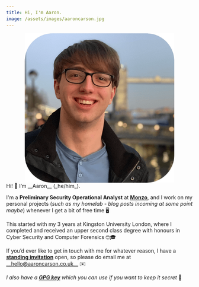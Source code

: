 ```yaml
---
title: Hi, I'm Aaron.
image: /assets/images/aaroncarson.jpg
---
```


<div class="row my-auto align-items-center flex-grow-1 overflow-auto flex-row">
<div class="d-flex flex-col col-md-4 justify-content-center my-1">
  <picture>
    <source srcset="/assets/images/aaroncarson.webp?{{ site.time | date: '%s%N' }}" type="image/webp">
    <source srcset="/assets/images/aaroncarson.jp2?{{ site.time | date: '%s%N' }}" type="image/jp2">
    <source srcset="/assets/images/aaroncarson.png?{{ site.time | date: '%s%N' }}" type="image/png">
    <source srcset="/assets/images/aaroncarson.jpg?{{ site.time | date: '%s%N' }}" type="image/jpeg">
    <img style="margin: auto; display: block; width: 80%" src="/assets/images/aaroncarson.png?{{ site.time | date: '%s%N' }}" alt="A picture of Aaron Carson with Tower Bridge in London behind.">
  </picture>
</div>
<div class="col-md-8 my-4 lead text-justify" markdown="1">
  Hi! 👋 I’m __Aaron__ (_he/him_).

  I'm a __Preliminary Security Operational Analyst__ at [__Monzo__](https://monzo.com), and I work on my personal projects (_such as my homelab - blog posts incoming at some point maybe_) whenever I get a bit of free time 🖥️
  
  This started with my 3 years at Kingston University London, where I completed and received an upper second class degree with honours in Cyber Security and Computer Forensics 🤓🎓

  If you’d ever like to get in touch with me for whatever reason, I have a [**standing invitation**](/contact/standing-invitation) open, so please do email me at [__hello@aaroncarson.co.uk__](mailto:hello@aaroncarson.co.uk) ✉️

  _I also have a [__GPG key__](https://keys.openpgp.org/vks/v1/by-fingerprint/93BADDC3FE56CDAB908E9096303C76F0807676E2) which you can use if you want to keep it secret_ 🤫  
</div>
</div>
